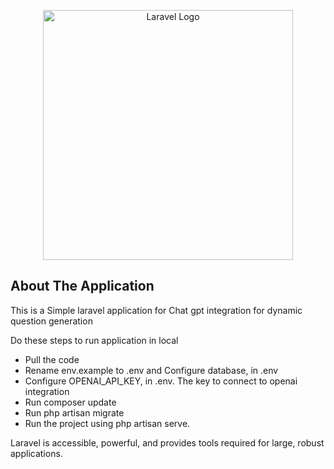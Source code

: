 <p align="center"><a href="https://laravel.com" target="_blank"><img src="https://raw.githubusercontent.com/laravel/art/master/logo-lockup/5%20SVG/2%20CMYK/1%20Full%20Color/laravel-logolockup-cmyk-red.svg" width="400" alt="Laravel Logo"></a></p>


## About The Application

This is a Simple laravel application for Chat gpt integration for dynamic question generation

 Do these steps to run application in local
- Pull the code
- Rename env.example to .env and Configure database, in .env
- Configure OPENAI_API_KEY, in .env. The key to connect to openai integration
- Run composer update
- Run php artisan migrate
- Run the project using php artisan serve.


Laravel is accessible, powerful, and provides tools required for large, robust applications.
